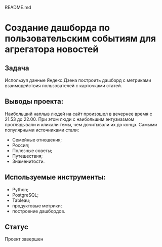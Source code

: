 README.md

# Создание дашборда по пользовательским событиям для агрегатора новостей

## Задача

Используя данные Яндекс.Дзена построить дашборд с метриками взаимодействия пользователей с карточками статей.

## Выводы проекта:
Наибольший наплыв людей на сайт произошел в вечернее время с 21.53 до 22.00. При этом люди с наибольшим энтузиазмом проглядывали и кликали темы, чем дочитывали их до конца. Самыми популярными источниками стали:

- Семейные отношения;
- Россия;
- Полезные советы;
- Путешествия;
- Знаменитости.

## Используемые инструменты:

- Python;
- PostgreSQL;
- Tableau;
- продуктовые метрики;
- построение дашбордов.

## Статус

Проект завершен
